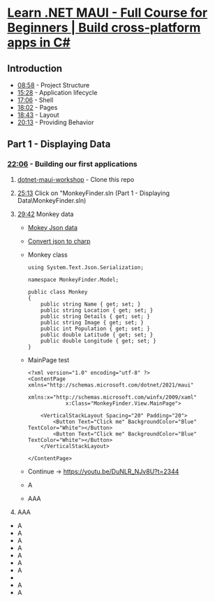# [Learn .NET MAUI - Full Course for Beginners | Build cross-platform apps in C#](https://youtu.be/DuNLR_NJv8U?si=5bi_V4ljtMNs5Wub)

## Introduction

* [08:58](https://youtu.be/DuNLR_NJv8U?t=538) - Project Structure
* [15:28](https://youtu.be/DuNLR_NJv8U?t=928) - Application lifecycle
* [17:06](https://youtu.be/DuNLR_NJv8U?t=1026) - Shell
* [18:02](https://youtu.be/DuNLR_NJv8U?t=1082) - Pages
* [18:43](https://youtu.be/DuNLR_NJv8U?t=1123) - Layout
* [20:13](https://youtu.be/DuNLR_NJv8U?t=1213) - Providing Behavior

## Part 1 - Displaying Data

### [22:06](https://youtu.be/DuNLR_NJv8U?t=1326) - Building our first applications

1. [dotnet-maui-workshop](https://github.com/dotnet-presentations/dotnet-maui-workshop) - Clone this repo
      
2. [25:13](https://youtu.be/DuNLR_NJv8U?t=1513) Click on "MonkeyFinder.sln (Part 1 - Displaying Data\MonkeyFinder.sln)
   
3. [29:42](https://youtu.be/DuNLR_NJv8U?t=1608) Monkey data
   
   * [Mokey Json data](https://raw.githubusercontent.com/jamesmontemagno/app-monkeys/master/MonkeysApp/monkeydata.json)
   * [Convert json to charp](https://json2csharp.com/)
   * Monkey class

        ```
        using System.Text.Json.Serialization;

        namespace MonkeyFinder.Model;

        public class Monkey
        {
            public string Name { get; set; }
            public string Location { get; set; }
            public string Details { get; set; }
            public string Image { get; set; }
            public int Population { get; set; }
            public double Latitude { get; set; }
            public double Longitude { get; set; }
        }
        ```

   * MainPage test

        ```
        <?xml version="1.0" encoding="utf-8" ?>
        <ContentPage xmlns="http://schemas.microsoft.com/dotnet/2021/maui"
                    xmlns:x="http://schemas.microsoft.com/winfx/2009/xaml"
                    x:Class="MonkeyFinder.View.MainPage">

            <VerticalStackLayout Spacing="20" Padding="20">
                <Button Text="Click me" BackgroundColor="Blue" TextColor="White"></Button>
                <Button Text="Click me" BackgroundColor="Blue" TextColor="White"></Button>
            </VerticalStackLayout>

        </ContentPage>          
        ```

   * Continue -> https://youtu.be/DuNLR_NJv8U?t=2344
   * A
   * AAA

4. AAA

* A
* A
* A
* A
* A
* A
* A
* 
* A
* A